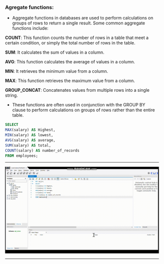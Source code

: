 ### Agregate functions:

- Aggregate functions in databases are used to perform calculations on groups of rows to return a single result. Some common aggregate functions include:

**COUNT**: This function counts the number of rows in a table that meet a certain condition, or simply the total number of rows in the table.

**SUM**: It calculates the sum of values in a column.

**AVG**: This function calculates the average of values in a column.

**MIN**: It retrieves the minimum value from a column.

**MAX**: This function retrieves the maximum value from a column.

**GROUP_CONCAT**: Concatenates values from multiple rows into a single string.

- These functions are often used in conjunction with the GROUP BY clause to perform calculations on groups of rows rather than the entire table.

```sql
SELECT 
MAX(salary) AS Highest,
MIN(salary) AS lowest,
AVG(salary) AS average,
SUM(salary) AS total,
COUNT(salary) AS number_of_records
FROM employees;
```

<hr>

<img src ='./assets/aggregate-functions.gif'>

<hr>